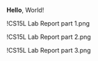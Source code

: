 **Hello**, World!

!CS15L Lab Report part 1.png

!CS15L Lab Report part 2.png

!CS15L Lab Report part 3.png


